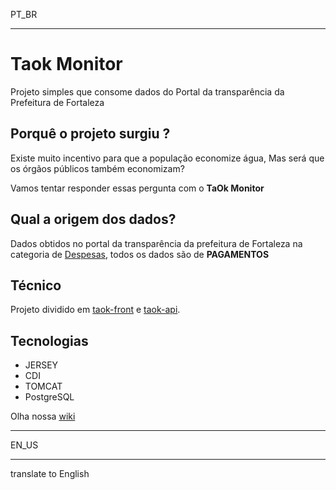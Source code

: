 PT_BR

---

# Taok Monitor
Projeto simples que consome dados do Portal da transparência da Prefeitura de Fortaleza 

## Porquê o projeto surgiu ?
Existe muito incentivo para que a população economize água,
Mas será que os órgãos públicos também economizam? 

Vamos tentar responder essas pergunta com o **TaOk Monitor**

## Qual a origem dos dados?
Dados obtidos no portal da transparência da prefeitura de Fortaleza na categoria de [Despesas](https://transparencia.fortaleza.ce.gov.br/index.php/despesa/index), todos os dados são de **PAGAMENTOS** 

## Técnico
Projeto dividido em [taok-front](https://github.com/taok-monitor/) e [taok-api](https://github.com/taok-monitor/taok-backend).

## Tecnologias
- JERSEY
- CDI
- TOMCAT
- PostgreSQL

Olha nossa [wiki](https://github.com/taok-monitor/taok-backend/wiki)

---

EN_US

---

translate to English

